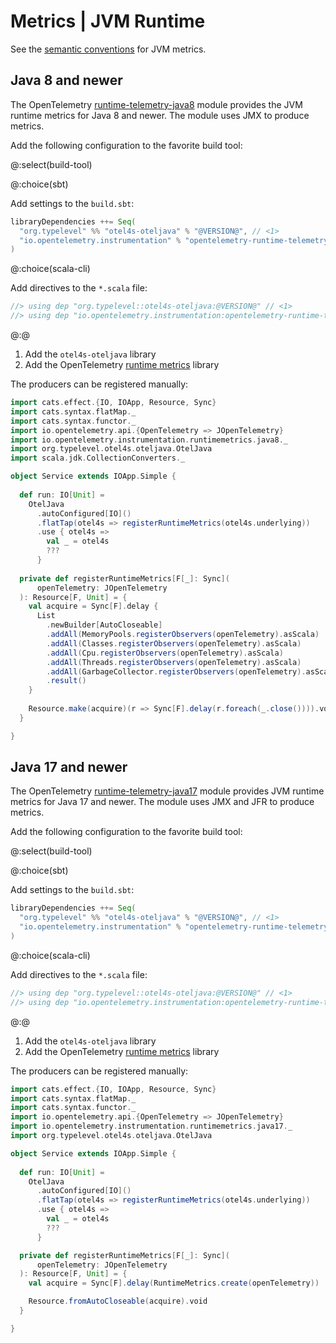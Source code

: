 # Metrics | JVM Runtime

See the [semantic conventions][semantic-conventions] for JVM metrics. 

## Java 8 and newer

The OpenTelemetry [runtime-telemetry-java8][otel-jvm-metrics-8] module provides the JVM runtime metrics for Java 8 and newer.
The module uses JMX to produce metrics.

Add the following configuration to the favorite build tool:

@:select(build-tool)

@:choice(sbt)

Add settings to the `build.sbt`:

```scala
libraryDependencies ++= Seq(
  "org.typelevel" %% "otel4s-oteljava" % "@VERSION@", // <1>
  "io.opentelemetry.instrumentation" % "opentelemetry-runtime-telemetry-java8" % "@OPEN_TELEMETRY_INSTRUMENTATION_ALPHA_VERSION@" // <2>
)
```

@:choice(scala-cli)

Add directives to the `*.scala` file:

```scala
//> using dep "org.typelevel::otel4s-oteljava:@VERSION@" // <1>
//> using dep "io.opentelemetry.instrumentation:opentelemetry-runtime-telemetry-java8:@OPEN_TELEMETRY_INSTRUMENTATION_ALPHA_VERSION@" // <2>
```

@:@

1. Add the `otel4s-oteljava` library
2. Add the OpenTelemetry [runtime metrics][otel-jvm-metrics-8] library

The producers can be registered manually:

```scala mdoc:silent
import cats.effect.{IO, IOApp, Resource, Sync}
import cats.syntax.flatMap._
import cats.syntax.functor._
import io.opentelemetry.api.{OpenTelemetry => JOpenTelemetry}
import io.opentelemetry.instrumentation.runtimemetrics.java8._
import org.typelevel.otel4s.oteljava.OtelJava
import scala.jdk.CollectionConverters._

object Service extends IOApp.Simple {
  
  def run: IO[Unit] =
    OtelJava
      .autoConfigured[IO]()
      .flatTap(otel4s => registerRuntimeMetrics(otel4s.underlying))
      .use { otel4s =>
        val _ = otel4s
        ???
      }
  
  private def registerRuntimeMetrics[F[_]: Sync](
      openTelemetry: JOpenTelemetry
  ): Resource[F, Unit] = {
    val acquire = Sync[F].delay {
      List
        .newBuilder[AutoCloseable]
        .addAll(MemoryPools.registerObservers(openTelemetry).asScala)
        .addAll(Classes.registerObservers(openTelemetry).asScala)
        .addAll(Cpu.registerObservers(openTelemetry).asScala)
        .addAll(Threads.registerObservers(openTelemetry).asScala)
        .addAll(GarbageCollector.registerObservers(openTelemetry).asScala)
        .result()
    }
  
    Resource.make(acquire)(r => Sync[F].delay(r.foreach(_.close()))).void
  }

}
```

## Java 17 and newer

The OpenTelemetry [runtime-telemetry-java17][otel-jvm-metrics-17] module provides JVM runtime metrics for Java 17 and newer.
The module uses JMX and JFR to produce metrics. 

Add the following configuration to the favorite build tool:

@:select(build-tool)

@:choice(sbt)

Add settings to the `build.sbt`:

```scala
libraryDependencies ++= Seq(
  "org.typelevel" %% "otel4s-oteljava" % "@VERSION@", // <1>
  "io.opentelemetry.instrumentation" % "opentelemetry-runtime-telemetry-java17" % "@OPEN_TELEMETRY_INSTRUMENTATION_ALPHA_VERSION@" // <2>
)
```

@:choice(scala-cli)

Add directives to the `*.scala` file:

```scala
//> using dep "org.typelevel::otel4s-oteljava:@VERSION@" // <1>
//> using dep "io.opentelemetry.instrumentation:opentelemetry-runtime-telemetry-java17:@OPEN_TELEMETRY_INSTRUMENTATION_ALPHA_VERSION@" // <2>
```

@:@

1. Add the `otel4s-oteljava` library
2. Add the OpenTelemetry [runtime metrics][otel-jvm-metrics-17] library

The producers can be registered manually:

```scala mdoc:silent:reset
import cats.effect.{IO, IOApp, Resource, Sync}
import cats.syntax.flatMap._
import cats.syntax.functor._
import io.opentelemetry.api.{OpenTelemetry => JOpenTelemetry}
import io.opentelemetry.instrumentation.runtimemetrics.java17._
import org.typelevel.otel4s.oteljava.OtelJava

object Service extends IOApp.Simple {
  
  def run: IO[Unit] = 
    OtelJava
      .autoConfigured[IO]()
      .flatTap(otel4s => registerRuntimeMetrics(otel4s.underlying))
      .use { otel4s =>
        val _ = otel4s
        ???
      }

  private def registerRuntimeMetrics[F[_]: Sync](
      openTelemetry: JOpenTelemetry
  ): Resource[F, Unit] = {
    val acquire = Sync[F].delay(RuntimeMetrics.create(openTelemetry))

    Resource.fromAutoCloseable(acquire).void
  }

}
```

[semantic-conventions]: https://opentelemetry.io/docs/specs/semconv/runtime/jvm-metrics
[otel-jvm-metrics-8]: https://github.com/open-telemetry/opentelemetry-java-instrumentation/tree/main/instrumentation/runtime-telemetry/runtime-telemetry-java8/library
[otel-jvm-metrics-17]: https://github.com/open-telemetry/opentelemetry-java-instrumentation/tree/main/instrumentation/runtime-telemetry/runtime-telemetry-java17/library